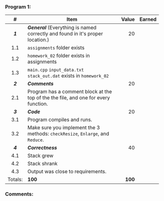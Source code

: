 ### Program 1:
|    #    | Item                                                                                |   Value | Earned |
| :-----: | ----------------------------------------------------------------------------------- | ------: | -----: |
| ***1*** | ***General*** (Everything is named correctly and found in it's proper location.)    |      20 |        |
|   1.1   | `assignments` folder exists                                                         |         |        |
|   1.2   | `homework_02` folder exists in assignments                                          |         |        |
|   1.3   | `main.cpp` `input_data.txt`  `stack_out.dat` exists in `homework_02`                |         |        |
| ***2*** | ***Comments***                                                                      |      20 |        |
|   2.1   | Program has a comment block at the top of the the file, and one for every function. |         |        |
| ***3*** | ***Code***                                                                          |      20 |        |
|   3.1   | Program compiles and runs.                                                          |         |        |
|   3.2   | Make sure you implement the 3 methods: `checkResize`, `Enlarge`, and `Reduce`.      |         |        |
| ***4*** | ***Correctness***                                                                   |      40 |        |
|   4.1   | Stack grew                                                                          |         |        |
|   4.2   | Stack shrank                                                                        |         |        |
|   4.3   | Output was close to requirements.                                                   |         |        |
| Totals: | **100**                                                                             | **100** |        |

### Comments:
```
